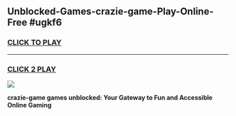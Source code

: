 
## Unblocked-Games-crazie-game-Play-Online-Free #ugkf6
<h3>
<a href="https://us.freeplayer.one?title=crazie-game&ref=10M">CLICK TO PLAY</a></h3>
<hr>

<h3>
<a href="https://us.freeplayer.one?title=crazie-game&ref=10M">CLICK 2 PLAY</a>
  
</h3>

<a href="https://us.freeplayer.one?title=crazie-game&ref=10M"><img src="https://clearcache.store/games.png"></a>


**crazie-game games unblocked: Your Gateway to Fun and Accessible Online Gaming**
